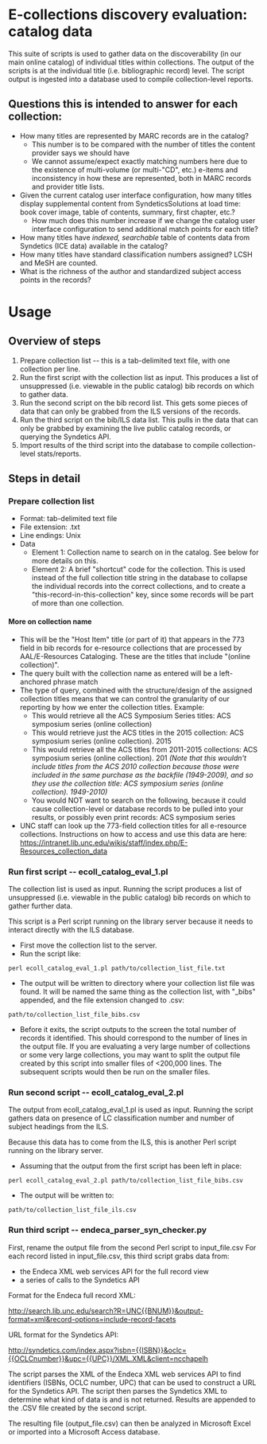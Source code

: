 # E-collections discovery evaluation: catalog data
This suite of scripts is used to gather data on the discoverability (in our main online catalog) of individual titles within collections. The output of the scripts is at the individual title (i.e. bibliographic record) level. The script output is ingested into a database used to compile collection-level reports. 

## Questions this is intended to answer for each collection: 
* How many titles are represented by MARC records are in the catalog?
  * This number is to be compared with the number of titles the content provider says we should have
  * We cannot assume/expect exactly matching numbers here due to the existence of multi-volume (or multi-"CD", etc.) e-items and inconsistency in how these are represented, both in MARC records and provider title lists.
* Given the current catalog user interface configuration, how many titles display supplemental content from SyndeticsSolutions at load time: book cover image, table of contents, summary, first chapter, etc.? 
  * How much does this number increase if we change the catalog user interface configuration to send additional match points for each title? 
* How many titles have *indexed, searchable* table of contents data from Syndetics (ICE data) available in the catalog? 
* How many titles have standard classification numbers assigned? LCSH and MeSH are counted.
* What is the richness of the author and standardized subject access points in the records?

# Usage
## Overview of steps
1. Prepare collection list -- this is a tab-delimited text file, with one collection per line.
2. Run the first script with the collection list as input. This produces a list of unsuppressed (i.e. viewable in the public catalog) bib records on which to gather data.
3. Run the second script on the bib record list. This gets some pieces of data that can only be grabbed from the ILS versions of the records. 
4. Run the third script on the bib/ILS data list. This pulls in the data that can only be grabbed by examining the live public catalog records, or querying the Syndetics API. 
5. Import results of the third script into the database to compile collection-level stats/reports.

## Steps in detail
### Prepare collection list
* Format: tab-delimited text file
* File extension: .txt
* Line endings: Unix
* Data
  * Element 1: Collection name to search on in the catalog. See below for more details on this.
  * Element 2: A brief "shortcut" code for the collection. This is used instead of the full collection title string in the database to collapse the individual records into the correct collections, and to create a "this-record-in-this-collection" key, since some records will be part of more than one collection. 

#### More on collection name
* This will be the "Host Item" title (or part of it) that appears in the 773 field in bib records for e-resource collections that are processed by AAL/E-Resources Cataloging. These are the titles that include "(online collection)".
* The query built with the collection name as entered will be a left-anchored phrase match
* The type of query, combined with the structure/design of the assigned collection titles means that we can control the granularity of our reporting by how we enter the collection titles. Example: 
  * This would retrieve all the ACS Symposium Series titles: ACS symposium series (online collection)
  * This would retrieve just the ACS titles in the 2015 collection: ACS symposium series (online collection). 2015
  * This would retrieve all the ACS titles from 2011-2015 collections: ACS symposium series (online collection). 201 *(Note that this wouldn't include titles from the ACS 2010 collection because those were included in the same purchase as the backfile (1949-2009), and so they use the collection title: ACS symposium series (online collection). 1949-2010)*
  * You would NOT want to search on the following, because it could cause collection-level or database records to be pulled into your results, or possibly even print records: ACS symposium series
* UNC staff can look up the 773-field collection titles for all e-resource collections. Instructions on how to access and use this data are here: https://intranet.lib.unc.edu/wikis/staff/index.php/E-Resources_collection_data

### Run first script -- ecoll_catalog_eval_1.pl
The collection list is used as input. Running the script produces a list of unsuppressed (i.e. viewable in the public catalog) bib records on which to gather further data.

This script is a Perl script running on the library server because it needs to interact directly with the ILS database. 

* First move the collection list to the server.
* Run the script like: 

```
perl ecoll_catalog_eval_1.pl path/to/collection_list_file.txt
```

* The output will be written to directory where your collection list file was found. It will be named the same thing as the collection list, with "_bibs" appended, and the file extension changed to .csv: 

```
path/to/collection_list_file_bibs.csv
```

* Before it exits, the script outputs to the screen the total number of records it identified. This should correspond to the number of lines in the output file. If you are evaluating a very large number of collections or some very large collections, you may want to split the output file created by this script into smaller files of <200,000 lines. The subsequent scripts would then be run on the smaller files. 

### Run second script -- ecoll_catalog_eval_2.pl
The output from ecoll_catalog_eval_1.pl is used as input. Running the script gathers data on presence of LC classification number and number of subject headings from the ILS. 

Because this data has to come from the ILS, this is another Perl script running on the library server. 

* Assuming that the output from the first script has been left in place: 

```
perl ecoll_catalog_eval_2.pl path/to/collection_list_file_bibs.csv
```

* The output will be written to: 

```
path/to/collection_list_file_ils.csv
```

### Run third script -- endeca_parser_syn_checker.py
First, rename the output file from the second Perl script to input_file.csv For each record listed in input_file.csv, this third script grabs data from: 
* the Endeca XML web services API for the full record view
* a series of calls to the Syndetics API

Format for the Endeca full record XML: 

http://search.lib.unc.edu/search?R=UNC{{BNUM}}&output-format=xml&record-options=include-record-facets

URL format for the Syndetics API:

http://syndetics.com/index.aspx?isbn={{ISBN}}&oclc={{OCLCnumber}}&upc={{UPC}}/XML.XML&client=ncchapelh

The script parses the XML of the Endeca XML web services API to find identifiers (ISBNs, OCLC number, UPC) that can be used to construct a URL for the Syndetics API. The script then parses the Syndetics XML to determine what kind of data is and is not returned. Results are appended to the .CSV file created by the second script.

The resulting file (output_file.csv) can then be analyzed in Microsoft Excel or imported into a Microsoft Access database.
